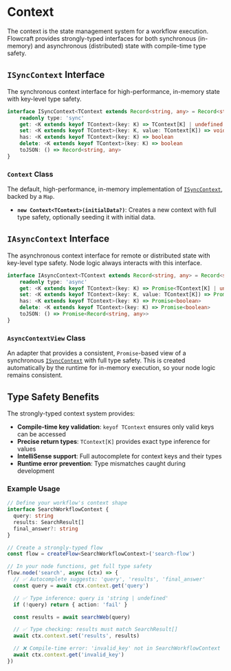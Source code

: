 # Context

The context is the state management system for a workflow execution. Flowcraft provides strongly-typed interfaces for both synchronous (in-memory) and asynchronous (distributed) state with compile-time type safety.

## `ISyncContext` Interface

The synchronous context interface for high-performance, in-memory state with key-level type safety.

```typescript
interface ISyncContext<TContext extends Record<string, any> = Record<string, any>> {
	readonly type: 'sync'
	get: <K extends keyof TContext>(key: K) => TContext[K] | undefined
	set: <K extends keyof TContext>(key: K, value: TContext[K]) => void
	has: <K extends keyof TContext>(key: K) => boolean
	delete: <K extends keyof TContext>(key: K) => boolean
	toJSON: () => Record<string, any>
}
```

### `Context` Class

The default, high-performance, in-memory implementation of [`ISyncContext`](/api/context#isynccontext-interface), backed by a `Map`.

-   **`new Context<TContext>(initialData?)`**: Creates a new context with full type safety, optionally seeding it with initial data.

## `IAsyncContext` Interface

The asynchronous context interface for remote or distributed state with key-level type safety. Node logic always interacts with this interface.

```typescript
interface IAsyncContext<TContext extends Record<string, any> = Record<string, any>> {
	readonly type: 'async'
	get: <K extends keyof TContext>(key: K) => Promise<TContext[K] | undefined>
	set: <K extends keyof TContext>(key: K, value: TContext[K]) => Promise<void>
	has: <K extends keyof TContext>(key: K) => Promise<boolean>
	delete: <K extends keyof TContext>(key: K) => Promise<boolean>
	toJSON: () => Promise<Record<string, any>>
}
```

### `AsyncContextView` Class

An adapter that provides a consistent, `Promise`-based view of a synchronous [`ISyncContext`](/api/context#isynccontext-interface) with full type safety. This is created automatically by the runtime for in-memory execution, so your node logic remains consistent.

## Type Safety Benefits

The strongly-typed context system provides:

- **Compile-time key validation**: `keyof TContext` ensures only valid keys can be accessed
- **Precise return types**: `TContext[K]` provides exact type inference for values
- **IntelliSense support**: Full autocomplete for context keys and their types
- **Runtime error prevention**: Type mismatches caught during development

### Example Usage

```typescript
// Define your workflow's context shape
interface SearchWorkflowContext {
  query: string
  results: SearchResult[]
  final_answer?: string
}

// Create a strongly-typed flow
const flow = createFlow<SearchWorkflowContext>('search-flow')

// In your node functions, get full type safety
flow.node('search', async (ctx) => {
  // ✅ Autocomplete suggests: 'query', 'results', 'final_answer'
  const query = await ctx.context.get('query')

  // ✅ Type inference: query is 'string | undefined'
  if (!query) return { action: 'fail' }

  const results = await searchWeb(query)

  // ✅ Type checking: results must match SearchResult[]
  await ctx.context.set('results', results)

  // ❌ Compile-time error: 'invalid_key' not in SearchWorkflowContext
  await ctx.context.get('invalid_key')
})
```
